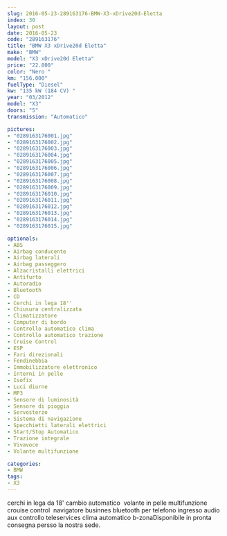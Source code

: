 ```yaml
---
slug: 2016-05-23-289163176-BMW-X3-xDrive20d-Eletta
index: 30
layout: post
date: 2016-05-23
code: "289163176"
title: "BMW X3 xDrive20d Eletta"
make: "BMW"
model: "X3 xDrive20d Eletta"
price: "22.800"
color: "Nero "
km: "156.000"
fuelType: "Diesel"
kw: "135 kW (184 CV) "
year: "03/2012"
model: "X3"
doors: "5"
transmission: "Automatico"

pictures:
- "0289163176001.jpg"
- "0289163176002.jpg"
- "0289163176003.jpg"
- "0289163176004.jpg"
- "0289163176005.jpg"
- "0289163176006.jpg"
- "0289163176007.jpg"
- "0289163176008.jpg"
- "0289163176009.jpg"
- "0289163176010.jpg"
- "0289163176011.jpg"
- "0289163176012.jpg"
- "0289163176013.jpg"
- "0289163176014.jpg"
- "0289163176015.jpg"

optionals:
- ABS
- Airbag conducente
- Airbag laterali
- Airbag passeggero
- Alzacristalli elettrici
- Antifurto
- Autoradio
- Bluetooth
- CD
- Cerchi in lega 18''
- Chiusura centralizzata
- Climatizzatore
- Computer di bordo
- Controllo automatico clima
- Controllo automatico trazione
- Cruise Control
- ESP
- Fari direzionali
- Fendinebbia
- Immobilizzatore elettronico
- Interni in pelle
- Isofix
- Luci diurne
- MP3
- Sensore di luminosità
- Sensore di pioggia
- Servosterzo
- Sistema di navigazione
- Specchietti laterali elettrici
- Start/Stop Automatico
- Trazione integrale
- Vivavoce
- Volante multifunzione

categories:
- BMW
tags:
- X3
---
```

 cerchi in lega da 18' cambio automatico  volante in pelle multifunzione crouise control  navigatore businnes bluetooth per telefono ingresso audio aux controllo teleservices clima automatico b-zonaDisponibile in pronta consegna persso la nostra sede. 